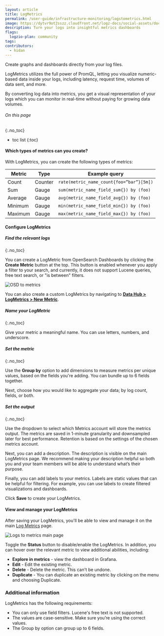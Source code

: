 ```yaml
---
layout: article
title: LogMetrics
permalink: /user-guide/infrastructure-monitoring/logstometrics.html
image: https://dytvr9ot2sszz.cloudfront.net/logz-docs/social-assets/docs-social.jpg
description: Turn your logs into insightful metrics dashboards
flags:
  logzio-plan: community
tags:
contributors:
  - hidan
---
```


Create graphs and dashboards directly from your log files.

LogMetrics utilizes the full power of PromQL, letting you visualize numeric-based data inside your logs, including latency, request time, volumes of data sent, and more.

By converting log data into metrics, you get a visual representation of your logs which you can monitor in real-time without paying for growing data volumes.

###### On this page
{:.no_toc}

* toc list
{:toc}


#### Which types of metrics can you create?

With LogMetrics, you can create the following types of metrics:

|**Metric**|**Type**|**Example query**|
|----------|--------|-----------------|
|Count|Counter|`rate(metric_name_count{foo=”bar”}[5m])`|
|Sum|Gauge|`sum(metric_name_field_sum{}) by (foo)`|
|Average|Gauge|`avg(metric_name_field_avg{}) by (foo)`|
|Minimum|Gauge|`min(metric_name_field_min{}) by (foo)`|
|Maximum|Gauge|`max(metric_name_field_max{}) by (foo)`|


#### Configure LogMetrics


<div class="tasklist">


##### Find the relevant logs
{:.no_toc}

You can create a LogMetric from OpenSearch Dashboards by clicking the **Create Metric** button at the top. This button is enabled whenever you apply a filter to your search, and currently, it does not support Lucene queries, free text search, or "is between" filters.

![OSD to metrics](https://dytvr9ot2sszz.cloudfront.net/logz-docs/logs2metrics/osd-to-metric.png)

You can also create a custom LogMetrics by navigating to [**Data Hub > LogMetrics > New Metric**](https://app.logz.io/#/dashboard/logs-to-metrics/new).


##### Name your LogMetric
{:.no_toc}

Give your metric a meaningful name. You can use letters, numbers, and underscore.


<!-- ##### Apply filters
{:.no_toc}

Choose the **Filters** you want to use to create your metrics. All filters are accepted, including: is, is not, is one of, is not one of, exists, and does not exist.


![Add a filter](https://dytvr9ot2sszz.cloudfront.net/logz-docs/logs2metrics/logmetric-filters.png)-->

##### Set the metric
{:.no_toc}

Use the **Group by** option to add dimensions to measure metrics per unique values, based on the fields you're adding. You can bundle up to 6 fields together.

Next, choose how you would like to aggregate your data; by log count, fields, or both. <!--Once you select your aggregation, you can preview how these aggregations will appear in your dashboard.-->

##### Set the output
{:.no_toc}

Use the dropdown to select which Metrics account will store the metrics output. The metrics are saved in 1-minute granularity and downsampled later for best performance. Retention is based on the settings of the chosen metrics account.


Next, you can add a description. The description is visible on the main LogMetrics page. We recommend making your description helpful so both you and your team members will be able to understand what’s their purpose.

Finally, you can add labels to your metrics. Labels are static values that can be helpful for filtering. For example, you can use labels to create filtered visualizations and dashboards.

Click **Save** to create your LogMetrics. 

</div>

#### View and manage your LogMetrics

After saving your LogMetrics, you'll be able to view and manage it on the main [Log Metrics](https://app.logz.io/#/dashboard/logs-to-metrics/definitions) page. 

![Logs to metrics main page](https://dytvr9ot2sszz.cloudfront.net/logz-docs/logs2metrics/logmetrics-main.png)

Toggle the **Status** button to disable/enable the LogMetrics. In addition, you can hover over the relevant metric to view additional abilities, including:

* **Explore in metrics** - view the dashboard in Grafana.
* **Edit** - Edit the existing metric.
* **Delete** - Delete the metric. This can't be undone. 
* **Duplicate** - You can duplicate an existing metric by clicking on the menu <i class="li li-ellipsis-v"></i> and choosing Duplicate. 


### Additional information

LogMetrics has the following requirements:

* You can only use field filters. Lucene's free text is not supported.
* The values are case-sensitive. Make sure you’re using the correct values.
* The Group by option can group up to 6 fields.
